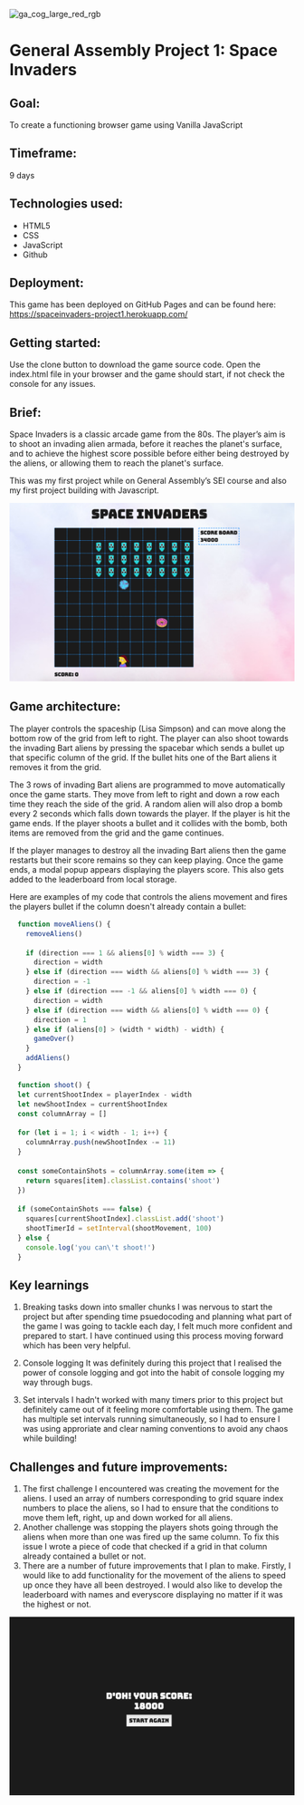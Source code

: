 ![ga_cog_large_red_rgb](https://cloud.githubusercontent.com/assets/40461/8183776/469f976e-1432-11e5-8199-6ac91363302b.png)

# General Assembly Project 1: Space Invaders

## Goal:
To create a functioning browser game using Vanilla JavaScript

## Timeframe:
9 days

## Technologies used:
* HTML5
* CSS
* JavaScript
* Github

## Deployment: 
This game has been deployed on GitHub Pages and can be found here: https://spaceinvaders-project1.herokuapp.com/

## Getting started: 
Use the clone button to download the game source code. Open the index.html file in your browser and the game should start, if not check the console for any issues.

## Brief: 
Space Invaders is a classic arcade game from the 80s. The player’s aim is to shoot an invading alien armada, before it reaches the planet's surface, and to achieve the highest score possible before either being destroyed by the aliens, or allowing them to reach the planet's surface.

This was my first project while on General Assembly’s SEI course and also my first project building with Javascript.

![screenshot of space invaders game](https://github.com/abigailforeman1/sei-project-1/raw/master/assets/space_invaders.png)

## Game architecture:
The player controls the spaceship (Lisa Simpson) and can move along the bottom row of the grid from left to right. The player can also shoot towards the invading Bart aliens by pressing the spacebar which sends a bullet up that specific column of the grid. If the bullet hits one of the Bart aliens it removes it from the grid. 

The 3 rows of invading Bart aliens are programmed to move automatically once the game starts. They move from left to right and down a row each time they reach the side of the grid. A random alien will also drop a bomb every 2 seconds which falls down towards the player. If the player is hit the game ends. If the player shoots a bullet and it collides with the bomb, both items are removed from the grid and the game continues. 

If the player manages to destroy all the invading Bart aliens then the game restarts but their score remains so they can keep playing. Once the game ends, a modal popup appears displaying the players score. This also gets added to the leaderboard from local storage.

Here are examples of my code that controls the aliens movement and fires the players bullet if the column doesn't already contain a bullet:

```javascript
  function moveAliens() {
    removeAliens()

    if (direction === 1 && aliens[0] % width === 3) {
      direction = width
    } else if (direction === width && aliens[0] % width === 3) {
      direction = -1
    } else if (direction === -1 && aliens[0] % width === 0) {
      direction = width
    } else if (direction === width && aliens[0] % width === 0) {
      direction = 1
    } else if (aliens[0] > (width * width) - width) {  
      gameOver()
    }
    addAliens()
  }
```

```javascript
  function shoot() {
  let currentShootIndex = playerIndex - width 
  let newShootIndex = currentShootIndex 
  const columnArray = [] 
  
  for (let i = 1; i < width - 1; i++) {
    columnArray.push(newShootIndex -= 11) 
  }

  const someContainShots = columnArray.some(item => { 
    return squares[item].classList.contains('shoot')
  })

  if (someContainShots === false) {
    squares[currentShootIndex].classList.add('shoot')
    shootTimerId = setInterval(shootMovement, 100) 
  } else {
    console.log('you can\'t shoot!')
  }
```

## Key learnings
1. Breaking tasks down into smaller chunks 
I was nervous to start the project but after spending time psuedocoding and planning what part of the game I was going to tackle each day, I felt much more confident and prepared to start. I have continued using this process moving forward which has been very helpful.

2. Console logging
It was definitely during this project that I realised the power of console logging and got into the habit of console logging my way through bugs.  

3. Set intervals 
I hadn't worked with many timers prior to this project but definitely came out of it feeling more comfortable using them. The game has multiple set intervals running simultaneously, so I had to ensure I was using approriate and clear naming conventions to avoid any chaos while building! 

## Challenges and future improvements:
1. The first challenge I encountered was creating the movement for the aliens. I used an array of numbers corresponding to grid square index numbers to place the aliens, so I had to ensure that the conditions to move them left, right, up and down worked for all aliens.
2. Another challenge was stopping the players shots going through the aliens when more than one was fired up the same column. To fix this issue I wrote a piece of code that checked if a grid in that column already contained a bullet or not.
3. There are a number of future improvements that I plan to make. Firstly, I would like to add functionality for the movement of the aliens to speed up once they have all been destroyed. I would also like to develop the leaderboard with names and everyscore displaying no matter if it was the highest or not.

![screenshot of space invaders game over](https://github.com/abigailforeman1/sei-project-1/raw/master/assets/space_invaders2.png)

